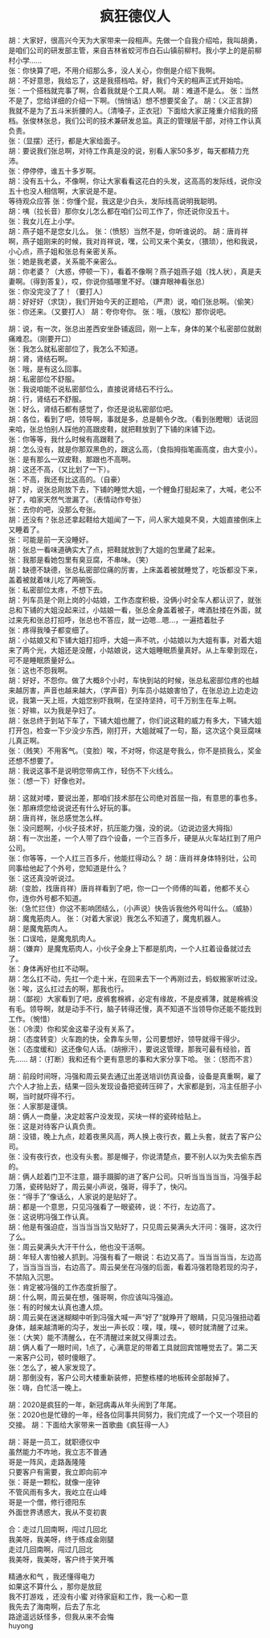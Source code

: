 
# <center>疯狂德仪人</center> #
胡：大家好，很高兴今天为大家带来一段相声。先做一个自我介绍哈，我叫胡勇，是咱们公司的研发部主管，来自吉林省蛟河市白石山镇前柳村。我小学上的是前柳村小学......  
张：你快算了吧，不用介绍那么多，没人关心，你倒是介绍下我啊。  
胡：不好意思，我给忘了，这是我搭档哈。好，我们今天的相声正式开始哈。  
张：一个搭档就完事了啊，合着我就是个工具人啊。
胡：难道不是么。
张：当然不是了，您给详细的介绍一下啊。（悄悄话）想不想要奖金了。
胡：（义正言辞）我就不是为了五斗米折腰的人。（清嗓子，正衣冠）下面给大家正隆重介绍我的搭档。张俊林张总，我们公司的技术兼研发总监。真正的管理层干部，对待工作认真负责。  
张：（显摆）还行，都是大家给面子。  
胡：要说我们张总啊，对待工作真是没的说，别看人家50多岁，每天都精力充沛。  
张：停停停，谁五十多岁啊。  
胡：没有五十么，不像啊，你让大家看看这花白的头发，这高高的发际线，说你没五十也没人相信啊，大家说是不是。  
等待观众应答
张：你懂个屁，我这是少白头，发际线高说明我聪明。  
胡：咦（拉长音）那你女儿怎么都在咱们公司工作了，你还说你没五十。  
张：我女儿在上小学。  
胡：燕子姐不是您女儿么。
张：（愤怒）当然不是，你听谁说的。
胡：唐肖祥啊，燕子姐刚来的时候，我对肖祥说，嘿，公司又来个美女，（猥琐），他和我说，小心点，燕子姐和张总有亲密关系。  
张：她是我老婆，关系能不亲密么。  
胡：你老婆？（大惑，停顿一下），看着不像啊？燕子姐燕子姐（找人状），真是夫妻啊。（得到答复），哎，你说你插哪里不好。（嫌弃眼神看张总）  
张：你没完没了了！（要打人）  
胡：好好好（求饶），我们开始今天的正题哈，（严肃）说，咱们张总啊。（偷笑）  
张：你还来。（又要打人）
胡：夸你夸你。
张：哦，（放松）那你说吧。  


胡：说，有一次，张总出差西安坐卧铺返回，刚一上车，身体的某个私密部位就剧痛难忍。（刚要开口）  
张：我怎么就私密部位了，我怎么不知道。  
胡：肾，肾结石啊。  
张：哦，是有这么回事。  
胡：私密部位不舒服。  
张：我说咱能不说私密部位么，直接说肾结石不行么。  
胡：行，肾结石不舒服。  
张：好么，肾结石都有感觉了，你还是说私密部位吧。  
胡：各位，看到了吧，领导啊，事就是多，总是朝令夕改。（看到张瞪眼）话说回来哈，张总怕别人踩他的高跟皮鞋，就把鞋放到了下铺的床铺下边。  
张：你等等，我什么时候有高跟鞋了。  
胡：怎么没有，就是你那双黑色的，跟这么高，（食指拇指笔画高度，由大变小）。  
张：是有那么一双皮鞋，那跟也不高啊。  
胡：这还不高，（又比划了一下）。  
张：不高，我还有比这高的。（自豪）  
胡：好，说张总刚放下去，下铺的睡觉大姐，一个鲤鱼打挺起来了，大喊，老公不好了，咱家天然气泄漏了。（表情动作夸张）  
张：去你的吧，没那么夸张。  
胡：还没有？张总还拿起鞋给大姐闻了一下，问人家大姐臭不臭，大姐直接倒床上又睡着了。  
张：可能是前一天没睡好。  
胡：张总一看味道确实大了点，把鞋就放到了大姐的包里藏了起来。  
张：我那是看她包里有臭豆腐，不串味。（笑）  
胡：缺德不缺德，张总私密部位痛的厉害，上床盖着被就睡觉了，吃饭都没下来，盖着被就着味儿吃了两碗饭。  
张：私密部位太疼，不想下去。  
胡：列车员是个刚上岗的小姑娘，工作态度积极，没俩小时全车人都认识了，就张总和下铺的大姐没起来过，小姑娘一看，张总全身盖着被子，啤酒肚搂在外面，就过来先和张总打招呼，张总也不答应，就一边嗯...嗯...，一遍捂着肚子  
张：疼得我嗓子都变细了。  
胡：小姑娘又和下铺大姐打招呼，大姐一声不吭，小姑娘以为大姐有事，对着大姐来了两个光，大姐还是没醒，小姑娘说，这大姐睡眠质量真好。从上车晕到现在，可不是睡眠质量好么。  
张：这也不怨我啊。  
胡：好好，不怨你。做了大概8个小时，车快到站的时候，张总私密部位疼的也越来越厉害，声音也越来越大，（学声音）列车员小姑娘害怕了，在张总边上边走边说，我第一天上班，大姐您别吓我啊，在坚持坚持，可千万别生在车上啊。  
张：好嘛，以为我是孕妇了。  
胡：张总终于到站下车了，下铺大姐也醒了，你们说这鞋的威力有多大，下铺大姐打开包，检查一下少没少东西，刚打开，大姐就喊了一句，豁，这次这个臭豆腐味儿真正啊。  
张：（贱笑）不用客气。（变脸）唉，不对呀，你这是夸我么，你不是损我么，奖金还想不想要了。  
胡：我说这事不是说明您带病工作，轻伤不下火线么。  
张：（想一下）好像也对。  


胡：这就对喽，要说出差，那咱们技术部在公司绝对首屈一指，有意思的事也多。  
张：那麻烦您给说说还有什么好玩的事。  
胡：唐肖祥，张总感觉怎么样。  
张：没问题啊，小伙子技术好，抗压能力强，没的说。（边说边竖大拇指）  
胡：有一次出差，一个人带了四个设备，一个三百多斤，硬是从火车站扛到了用户公司。  
张：你等等，一个人扛三百多斤，他能扛得动么？
胡：唐肖祥身体特别壮，公司同事给他起了个外号，您知道是什么？  
张：这还真没听说过。  
胡:（变脸，找唐肖祥）唐肖祥看到了吧，你一口一个师傅的叫着，他都不关心你，连你外号都不知道。  
张:（急忙拦住）你这不影响团结么，（小声说）快告诉我他外号叫什么。（威胁）  
胡：魔鬼筋肉人。
张：（对着大家说）我怎么不知道了，魔鬼机器人。  
胡：是魔鬼筋肉人。  
张：口误哈，是魔鬼肌肉人。   
胡：（嫌弃）是魔鬼筋肉人，小伙子全身上下都是肌肉，一个人扛着设备就过去了。  
张：身体再好也扛不动啊。  
胡：怎么扛不动，先扛一个走十米，在回来去下一个再刚过去，蚂蚁搬家听过没。  
张：唉，这么扛过去的啊，那我也行。  
胡：（鄙视）大家看到了吧，皮裤套棉裤，必定有缘故，不是皮裤薄，就是棉裤没有毛。领导啊，就是动手不行，脑子转得还慢，真不知道不当领导你还能不能找到工作。（惋惜）  
张：（冷漠）你和奖金这辈子没有关系了。  
胡：（态度转变）火车跑的快，全靠车头带，公司要想好，领导就得干得少。  
张：（态度缓和）这还像句人话。（胡擦汗），要说这管理，那我可最有经验，首先......
胡：（打断）我和还有个更有意思的事和大家分享下哈。
张：（怒而不言）


胡：前段时间呀，冯强和周云昊去通辽出差送培训仿真设备，设备是真重啊，雇了六个人才抬上去，结果一回头发现设备把瓷砖压碎了，大家都是到，冯主任胆子小啊，当时就吓得不行。  
张：人家那是谨慎。  
胡：俩人一商量，决定趁客户没发现，买块一样的瓷砖给贴上。  
张：这是对待客户认真负责。  
胡：没错，晚上九点，趁着夜黑风高，两人换上夜行衣，戴上头套，就去了客户公司。  
张：没有夜行衣，也没有头套。那是帽子，你说清楚点，要不别人以为失去偷东西的。  
胡：俩人趁着门卫不注意，蹑手蹑脚的进了客户公司。只听当当当当当，冯强手起刀落，瓷砖贴好了，周云昊小声说，强哥，得手了，快闪。  
张：“得手了”像话么，人家说的是贴好了。  
胡：都是一个意思，只见冯强看了一眼瓷砖，说：不行，左边高了。  
张：这说明冯强工作认真。  
胡：他是有强迫症，当当当当当又贴好了，只见周云昊满头大汗问：强哥，这次行了么。  
张：周云昊满头大汗干什么，他也没干活啊。  
胡：年轻人害怕被人抓到。冯强有看了一眼说：右边又高了。当当当当当，左边高了，当当当当当，右边高了。周云昊坐在冯强的后面，看着冯强若隐若现的沟子，不禁陷入沉思。  
张：肯定被冯强的工作态度折服了。  
胡：什么啊，周云昊在想，强哥啊，你应该叫冯强迫。  
张：有的时候太认真也遭人烦。  
胡：周云昊在迷迷糊糊中听到冯强大喊一声“好了”就睁开了眼睛，只见冯强扭动着身体，越来越清晰的沟子，发出一声长叹：噗，噗，噗~，顿时就清醒了过来。  
张：（大笑）能不清醒么，在不清醒过来就又得熏过去。  
胡：俩人看了一眼时间，1点了，心满意足的带着工具就回宾馆睡觉去了。第二天一来客户公司，顿时傻眼了。  
张：怎么了，被人家发现了。  
胡：那倒没有，客户公司大楼重新装修，把整栋楼的地板砖全部敲掉了。  
张：嗨，白忙活一晚上。


胡：2020是疯狂的一年，新冠病毒从年头闹到了年尾。  
张：2020也是忙碌的一年，经各位同事共同努力，我们完成了一个又一个项目的交接。
胡：下面给大家带来一首歌曲《疯狂得一人》

胡：哥是一员工，就职德仪中  
   虽然能力不咋地，我立志不普通  
   哥是一阵风，走路轰隆隆  
   只要客户有需要，我立即向前冲  
张：哥是一颗松，就像一座钟  
   不管风雨有多大，我屹立在山峰  
   哥是一个僧，修行德阳东  
   外面世界诱惑大，我从不变初衷  

合：走过几回南啊，闯过几回北  
   我美呀，我美呀，终于练成金刚腿   
   走过几回南啊，闯过几回北  
   我美呀，我美呀，客户终于笑开嘴  

   精通水和气	，我还懂得电力  
   如果这不算什么	，那你是放屁  
   我不打游戏	，还没有小蜜
   对待家庭和工作，我一心和一意   
   我先去了海南啊，后去了东北  
   路途遥远妖怪多，但我从来不会悔  
huyong







